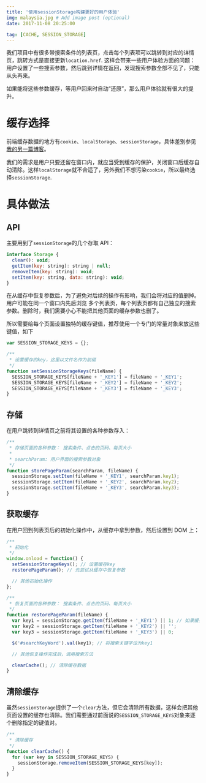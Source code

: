 ```yaml
---
title: '使用sessionStorage构建更好的用户体验'
img: malaysia.jpg # Add image post (optional)
date: 2017-11-08 20:25:00

tag: [CACHE, SESSION_STORAGE]
---
```


我们项目中有很多带搜索条件的列表页，点击每个列表项可以跳转到对应的详情页，跳转方式是直接更新`location.href`. 这样会带来一些用户体验方面的问题： 用户设置了一些搜索参数，然后跳到详情在返回，发现搜索参数全部不见了，只能从头再来。

如果能将这些参数缓存，等用户回来时自动“还原”，那么用户体验就有很大的提升。

# 缓存选择

前端缓存数据的地方有`cookie`、`localStorage`、`sessionStorage`，具体差别参见[我的另一篇博客](https://hellogithub2014.github.io/compare-localstorage-sessionstorage-cookie/)。

我们的需求是用户只要还留在窗口内，就应当受到缓存的保护，关闭窗口后缓存自动清除。这样`localStorage`就不合适了，另外我们不想污染`cookie`，所以最终选择`sessionStorage`.

# 具体做法

## API

主要用到了`sessionStorage`的几个存取 API：

```js
interface Storage {
  clear(): void;
  getItem(key: string): string | null;
  removeItem(key: string): void;
  setItem(key: string, data: string): void;
}
```

在从缓存中恢复参数后，为了避免对后续的操作有影响，我们会将对应的值删掉。 用户可能在同一个窗口内先后浏览
多个列表页，每个列表页都有自己独立的搜索参数。删除时，我们需要小心不能把其他页面的缓存参数也删了。

所以需要给每个页面设置独特的缓存键值，推荐使用一个专门的常量对象来放这些键值，如下

```js
var SESSION_STORAGE_KEYS = {};

/**
 * 设置缓存的key，这里以文件名作为前缀
 */
function setSessionStorageKeys(fileName) {
  SESSION_STORAGE_KEYS[fileName + '_KEY1'] = fileName + '_KEY1';
  SESSION_STORAGE_KEYS[fileName + '_KEY2'] = fileName + '_KEY2';
  SESSION_STORAGE_KEYS[fileName + '_KEY3'] = fileName + '_KEY3';
}
```

## 存储

在用户跳转到详情页之前将其设置的各种参数存入：

```js
/**
 * 存储页面的各种参数： 搜索条件、点击的页码、每页大小
 *
 * searchParam: 用户界面的搜索参数对象
 */
function storePageParam(searchParam, fileName) {
  sessionStorage.setItem(fileName + '_KEY1', searchParam.key1);
  sessionStorage.setItem(fileName + '_KEY2', searchParam.key2);
  sessionStorage.setItem(fileName + '_KEY3', searchParam.key3);
}
```

## 获取缓存

在用户回到列表页后的初始化操作中，从缓存中拿到参数，然后设置到 DOM 上：

```js
/**
 * 初始化
 */
window.onload = function() {
  setSessionStorageKeys(); // 设置缓存key
  restorePageParam(); // 先尝试从缓存中恢复参数

  // 其他初始化操作
};

/**
 * 恢复页面的各种参数： 搜索条件、点击的页码、每页大小
 */
function restorePageParam(fileName) {
  var key1 = sessionStorage.getItem(fileName + '_KEY1') || 1; // 如果缓存中没有值，设为默认值
  var key2 = sessionStorage.getItem(fileName + '_KEY2') || '';
  var key3 = sessionStorage.getItem(fileName + '_KEY3') || 0;

  $('#searchKeyWord').val(key1); // 将搜索关键字设为key1

  // 其他恢复操作完成后，调用搜索方法

  clearCache(); // 清除缓存数据
}
```

## 清除缓存

虽然`sessionStorage`提供了一个`clear`方法，但它会清除所有数据，这样会把其他页面设置的缓存也清除。我们需要通过前面说的`SESSION_STORAGE_KEYS`对象来逐个删除指定的键值对。

```js
/**
 * 清除缓存
 */
function clearCache() {
  for (var key in SESSION_STORAGE_KEYS) {
    sessionStorage.removeItem(SESSION_STORAGE_KEYS[key]);
  }
}
```
